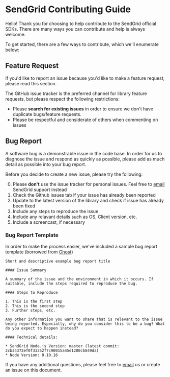 # SendGrid Contributing Guide

Hello! Thank you for choosing to help contribute to the SendGrid official SDKs. There are many ways you can contribute and help is always welcome. 

To get started, there are a few ways to contribute, which we'll enumerate below:

## Feature Request

If you'd like to report an issue because you'd like to make a feature request, please read this section.

The GitHub issue tracker is the preferred channel for library feature requests, but please respect the following restrictions:

- Please **search for existing issues** in order to ensure we don't have duplicate bugs/feature requests.
- Please be respectful and considerate of others when commenting on issues

## Bug Report

A software bug is a demonstrable issue in the code base. In order for us to diagnose the issue and respond as quickly as possible, please add as much detail as possible into your bug report. 

Before you decide to create a new issue, please try the following:

0. Please **don't** use the issue tracker for personal issues. Feel free to [email](mailto:support@sendgrid.com) SendGrid support instead
1. Check the Github issues tab if your issue has already been reported
2. Update to the latest version of the library and check if issue has already been fixed
3. Include any steps to reproduce the issue
4. Include any relavant details such as OS, Client version, etc.
5. Include a screencast, if necessary

### Bug Report Template

In order to make the process easier, we've included a sample bug report template (borrowed from [Ghost](https://github.com/TryGhost/Ghost/))

```
Short and descriptive example bug report title

#### Issue Summary

A summary of the issue and the environment in which it occurs. If suitable, include the steps required to reproduce the bug.

#### Steps to Reproduce

1. This is the first step
2. This is the second step
3. Further steps, etc.

Any other information you want to share that is relevant to the issue being reported. Especially, why do you consider this to be a bug? What do you expect to happen instead?

#### Technical details:

* SendGrid Node.js Version: master (latest commit: 2cb34372ef0f31352f7c90015a45e1200cb849da)
* Node Version: 0.10.16
``` 

If you have any additional questions, please feel free to [email](mailto:dx@sendgrid.com) us or create an issue on this document.